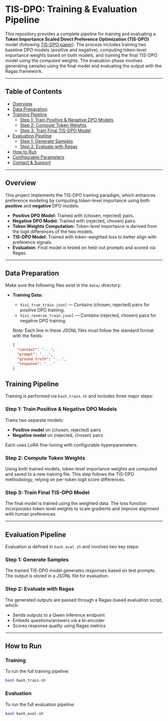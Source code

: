 # TIS-DPO: Training & Evaluation Pipeline

This repository provides a complete pipeline for training and evaluating a **Token Importance Scaled Direct Preference Optimization (TIS-DPO)** model (following [TIS-DPO paper](https://arxiv.org/pdf/2410.04350)). The process includes training two baseline DPO models (positive and negative), computing token-level importance weights based on both models, and training the final TIS-DPO model using the computed weights. The evaluation phase involves generating samples using the final model and evaluating the output with the Ragas framework.

---

## Table of Contents

- [Overview](#overview)
- [Data Preparation](#data-preparation)
- [Training Pipeline](#training-pipeline)
  - [Step 1: Train Positive & Negative DPO Models](#step-1-train-positive--negative-dpo-models)
  - [Step 2: Compute Token Weights](#step-2-compute-token-weights)
  - [Step 3: Train Final TIS-DPO Model](#step-3-train-final-tis-dpo-model)
- [Evaluation Pipeline](#evaluation-pipeline)
  - [Step 1: Generate Samples](#step-1-generate-samples)
  - [Step 2: Evaluate with Ragas](#step-2-evaluate-with-ragas)
- [How to Run](#how-to-run)
- [Configurable Parameters](#configurable-parameters)
- [Contact & Support](#contact--support)

---

## Overview

This project implements the TIS-DPO training paradigm, which enhances preference modeling by computing token-level importance using both **positive** and **negative** DPO models:

- **Positive DPO Model:** Trained with (chosen, rejected) pairs.
- **Negative DPO Model:** Trained with (rejected, chosen) pairs.
- **Token Weights Computation:** Token-level importance is derived from the logit differences of the two models.
- **TIS-DPO Model:** Trained with token-weighted loss to better align with preference signals.
- **Evaluation:** Final model is tested on held-out prompts and scored via Ragas.

---

## Data Preparation

Make sure the following files exist in the `data/` directory:

- **Training Data:**
  - `Vivi_true_train.jsonl` — Contains (chosen, rejected) pairs for positive DPO training.
  - `Vivi_reverse_train.jsonl` — Contains (rejected, chosen) pairs for negative DPO training.
  
  _Note:_ Each line in these JSONL files must follow the standard format with the fields:  
  ```json
  {
    "context": "...",
    "prompt": "...",
    "ground_truth": "...",
    "response": "..."
  }

## Training Pipeline

Training is performed via `bash_train.sh` and includes three major steps:

### Step 1: Train Positive & Negative DPO Models

Trains two separate models:

- **Positive model** on (chosen, rejected) pairs
- **Negative model** on (rejected, chosen) pairs

Each uses LoRA fine-tuning with configurable hyperparameters.

### Step 2: Compute Token Weights

Using both trained models, token-level importance weights are computed and saved to a new training file. This step follows the TIS-DPO methodology, relying on per-token logit score differences.

### Step 3: Train Final TIS-DPO Model

The final model is trained using the weighted data. The loss function incorporates token-level weights to scale gradients and improve alignment with human preferences.

---

## Evaluation Pipeline

Evaluation is defined in `bash_eval.sh` and involves two key steps:

### Step 1: Generate Samples

The trained TIS-DPO model generates responses based on test prompts. The output is stored in a JSONL file for evaluation.

### Step 2: Evaluate with Ragas

The generated outputs are passed through a Ragas-based evaluation script, which:
- Sends outputs to a Qwen inference endpoint
- Embeds questions/answers via a bi-encoder
- Scores response quality using Ragas metrics

---

## How to Run

### Training

To run the full training pipeline:

```bash
bash bash_train.sh
```

### Evaluation

To run the full evaluation pipeline:

```bash
bash bash_eval.sh
```
